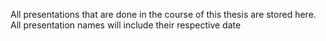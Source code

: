 All presentations that are done in the course of this thesis are stored here. All presentation names will include their respective date
